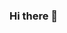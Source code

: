 ### Hi there 👋

<!--
**Kkrriisss/kkrriisss** is a ✨ _special_ ✨ repository because its `README.md` (this file) appears on your GitHub profile.



- 🔭 My name is Kris
- 🌱 I'm 18 years old
- 👯 I'm currently working on my own clothing brand
- 🤔 I'm looking forward to collaborating with big clothing brands in the future
- 💬 Ask me about my vision for the future
- 📫 How to reach me: my email: s5neokris@gmail.com
- ⚡ My instagram: @kkriss.g
-->

